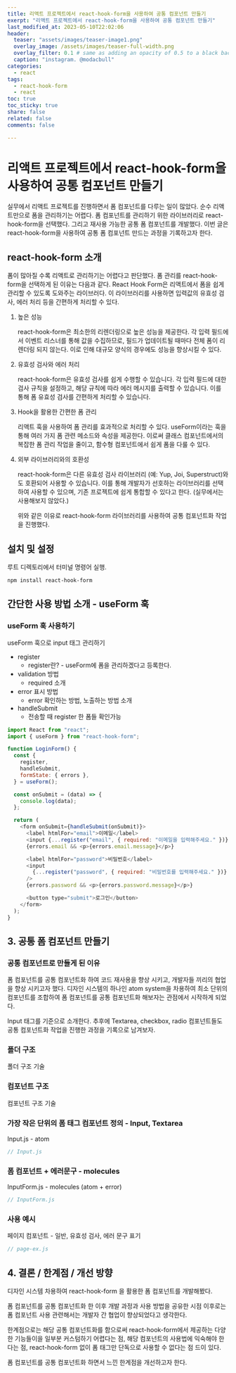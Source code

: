```yaml
---
title: 리액트 프로젝트에서 react-hook-form을 사용하여 공통 컴포넌트 만들기
exerpt: "리액트 프로젝트에서 react-hook-form을 사용하여 공통 컴포넌트 만들기"
last_modified_at: 2023-05-10T22:02:06
header:
  teaser: "assets/images/teaser-image1.png"
  overlay_image: /assets/images/teaser-full-width.png
  overlay_filter: 0.1 # same as adding an opacity of 0.5 to a black background
  caption: "instagram. @modacbull"
categories:
  - react
tags:
  - react-hook-form
  - react
toc: true
toc_sticky: true
share: false
related: false
comments: false

---
```


# 리액트 프로젝트에서 react-hook-form을 사용하여 공통 컴포넌트 만들기

실무에서 리액트 프로젝트를 진행하면서 폼 컴포넌트를 다루는 일이 많았다. 순수 리액트만으로 폼을 관리하기는 어렵다. 폼 컴포넌트를 관리하기 위한 라이브러리로 react-hook-form을 선택했다. 그리고 재사용 가능한 공통 폼 컴포넌트를 개발했다. 이번 글은 react-hook-form을 사용하여 공통 폼 컴포넌트 만드는 과정을 기록하고자 한다.

## react-hook-form 소개

폼이 많아질 수록 리액트로 관리하기는 어렵다고 판단했다. 폼 관리를 react-hook-form을 선택하게 된 이유는 다음과 같다. React Hook Form은 리액트에서 폼을 쉽게 관리할 수 있도록 도와주는 라이브러다. 이 라이브러리를 사용하면 입력값의 유효성 검사, 에러 처리 등을 간편하게 처리할 수 있다.

1. 높은 성능

   react-hook-form은 최소한의 리렌더링으로 높은 성능을 제공한다. 각 입력 필드에서 이벤트 리스너를 통해 값을 수집하므로, 필드가 업데이트될 때마다 전체 폼이 리렌더링 되지 않는다. 이로 인해 대규모 양식의 경우에도 성능을 향상시킬 수 있다.

2. 유효성 검사와 에러 처리

   react-hook-form은 유효성 검사를 쉽게 수행할 수 있습니다. 각 입력 필드에 대한 검사 규칙을 설정하고, 해당 규칙에 따라 에러 메시지를 출력할 수 있습니다. 이를 통해 폼 유효성 검사를 간편하게 처리할 수 있습니다.

3. Hook을 활용한 간편한 폼 관리

   리액트 훅을 사용하여 폼 관리를 효과적으로 처리할 수 있다. useForm이라는 훅을 통해 여러 가지 폼 관련 메소드와 속성을 제공한다. 이로써 클래스 컴포넌트에서의 복잡한 폼 관리 작업을 줄이고, 함수형 컴포넌트에서 쉽게 폼을 다룰 수 있다.

4. 외부 라이브러리와의 호환성

   react-hook-form은 다른 유효성 검사 라이브러리 (예: Yup, Joi, Superstruct)와도 호환되어 사용할 수 있습니다. 이를 통해 개발자가 선호하는 라이브러리를 선택하여 사용할 수 있으며, 기존 프로젝트에 쉽게 통합할 수 있다고 한다. (실무에서는 사용해보지 않았다.)

   위와 같은 이유로 react-hook-form 라이브러리를 사용하여 공통 컴포넌트화 작업을 진행했다.

## 설치 및 설정

루트 디렉토리에서 터미널 명령어 실행.

```bash
npm install react-hook-form
```

## 간단한 사용 방법 소개 - useForm 훅

### useForm 훅 사용하기

useForm 훅으로 input 태그 관리하기

- register
  - register란? - useForm에 폼을 관리하겠다고 등록한다.
- validation 방법
  - required 소개
- error 표시 방법
  - error 확인하는 방법, 노출하는 방법 소개
- handleSubmit
  - 전송할 때 register 한 폼들 확인가능

```javascript
import React from "react";
import { useForm } from "react-hook-form";

function LoginForm() {
  const {
    register,
    handleSubmit,
    formState: { errors },
  } = useForm();

  const onSubmit = (data) => {
    console.log(data);
  };

  return (
    <form onSubmit={handleSubmit(onSubmit)}>
      <label htmlFor="email">이메일</label>
      <input {...register("email", { required: "이메일을 입력해주세요." })} />
      {errors.email && <p>{errors.email.message}</p>}

      <label htmlFor="password">비밀번호</label>
      <input
        {...register("password", { required: "비밀번호를 입력해주세요." })}
      />
      {errors.password && <p>{errors.password.message}</p>}

      <button type="submit">로그인</button>
    </form>
  );
}
```

## 3. 공통 폼 컴포넌트 만들기

### 공통 컴포넌트로 만들게 된 이유

폼 컴포넌트를 공통 컴포넌트화 하여 코드 재사용을 향상 시키고, 개발자들 끼리의 협업을 향상 시키고자 했다. 디자인 시스템의 하나인 atom system을 차용하여 최소 단위의 컴포넌트를 조합하여 폼 컴포넌트를 공통 컴포넌트화 해보자는 관점에서 시작하게 되었다.

Input 태그를 기준으로 소개한다. 추후에 Textarea, checkbox, radio 컴포넌트들도 공통 컴포넌트화 작업을 진행한 과정을 기록으로 남겨보자.

### 폴더 구조

폴더 구조 기술

### 컴포넌트 구조

컴포넌트 구조 기술

### 가장 작은 단위의 폼 태그 컴포넌트 정의 - Input, Textarea

Input.js - atom

```javascript
// Input.js
```

### 폼 컴포넌트 + 에러문구 - molecules

InputForm.js - molecules (atom + error)

```javascript
// InputForm.js
```

### 사용 예시

페이지 컴포넌트 - 일반, 유효성 검사, 에러 문구 표기

```javascript
// page-ex.js
```

## 4. 결론 / 한계점 / 개선 방향

디자인 시스템 차용하여 react-hook-form 을 활용한 폼 컴포넌트를 개발해봤다.

폼 컴포넌트를 공통 컴포넌트화 한 이후 개발 과정과 사용 방법을 공유한 시점 이후로는 폼 컴포넌트 사용 관련해서는 개발자 간 협업이 향상되었다고 생각한다.

한계점으로는 해당 공통 컴포넌트화를 함으로써 react-hook-form에서 제공하는 다양한 기능들이을 일부분 커스텀하기 어렵다는 점, 해당 컴포넌트의 사용법에 익숙해야 한다는 점, react-hook-form 없이 폼 태그만 단독으로 사용할 수 없다는 점 드이 있다.

폼 컴포넌트를 공통 컴포넌트화 하면서 느낀 한계점을 개선하고자 한다.
